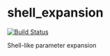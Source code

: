 # shell_expansion

[![Build Status](https://travis-ci.org/sinkuu/shell_expansion.svg?branch=master)](https://travis-ci.org/sinkuu/shell_expansion)

Shell-like parameter expansion
